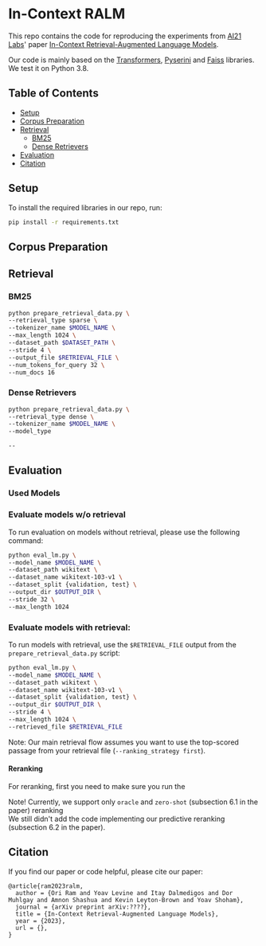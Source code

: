 # In-Context RALM

This repo contains the code for reproducing the experiments from [AI21 Labs](https://www.ai21.com/)' paper [In-Context Retrieval-Augmented Language Models](https://uploads-ssl.webflow.com/60fd4503684b466578c0d307/63c6c20dec4479564db21819_NEW_In_Context_Retrieval_Augmented_Language_Models.pdf).

Our code is mainly based on the [Transformers](https://github.com/huggingface/transformers/), [Pyserini](https://github.com/castorini/pyserini) and [Faiss](https://github.com/facebookresearch/faiss/) libraries.  
We test it on Python 3.8.


## Table of Contents
- [Setup](#setup)
- [Corpus Preparation](#corpus-preparation)
- [Retrieval](#retrieval)
  - [BM25](#bm25)
  - [Dense Retrievers](#dense-retrievers)
- [Evaluation](#evaluation)
- [Citation](#citation)

## Setup

To install the required libraries in our repo, run:
```bash
pip install -r requirements.txt
```

## Corpus Preparation

## Retrieval

### BM25

```bash
python prepare_retrieval_data.py \
--retrieval_type sparse \
--tokenizer_name $MODEL_NAME \
--max_length 1024 \
--dataset_path $DATASET_PATH \
--stride 4 \
--output_file $RETRIEVAL_FILE \
--num_tokens_for_query 32 \
--num_docs 16
```

### Dense Retrievers

```bash
python prepare_retrieval_data.py \
--retrieval_type dense \
--tokenizer_name $MODEL_NAME \
--model_type 

--
```

## Evaluation

### Used Models

### Evaluate models w/o retrieval

To run evaluation on models without retrieval, please use the following command:
```bash
python eval_lm.py \
--model_name $MODEL_NAME \
--dataset_path wikitext \
--dataset_name wikitext-103-v1 \
--dataset_split {validation, test} \
--output_dir $OUTPUT_DIR \
--stride 32 \
--max_length 1024 
```

### Evaluate models with retrieval:

To run models with retrieval, use the `$RETRIEVAL_FILE` output from the `prepare_retrieval_data.py` script:
```bash
python eval_lm.py \
--model_name $MODEL_NAME \
--dataset_path wikitext \
--dataset_name wikitext-103-v1 \
--dataset_split {validation, test} \
--output_dir $OUTPUT_DIR \
--stride 4 \
--max_length 1024 \
--retrieved_file $RETRIEVAL_FILE
```

Note: Our main retrieval flow assumes you want to use the top-scored passage from your retrieval file (`--ranking_strategy first`).

#### Reranking 
For reranking, first you need to make sure you run the 


Note! Currently, we support only `oracle` and `zero-shot` (subsection 6.1 in the paper) reranking   
We still didn't add the code implementing our predictive reranking (subsection 6.2 in the paper).

## Citation

If you find our paper or code helpful, please cite our paper:
```
@article{ram2023ralm,
  author = {Ori Ram and Yoav Levine and Itay Dalmedigos and Dor Muhlgay and Amnon Shashua and Kevin Leyton-Brown and Yoav Shoham},
  journal = {arXiv preprint arXiv:????},
  title = {In-Context Retrieval-Augmented Language Models},
  year = {2023},
  url = {},
}
```